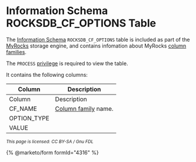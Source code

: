 # Information Schema ROCKSDB\_CF\_OPTIONS Table

The [Information Schema](../../) `ROCKSDB_CF_OPTIONS` table is included as part of the [MyRocks](../../../../../../../server-usage/storage-engines/myrocks/) storage engine, and contains infomation about MyRocks [column families](../../../../../../../server-usage/storage-engines/myrocks/myrocks-column-families.md).

The `PROCESS` [privilege](../../../../../account-management-sql-statements/grant.md) is required to view the table.

It contains the following columns:

| Column       | Description                                                                                                 |
| ------------ | ----------------------------------------------------------------------------------------------------------- |
| Column       | Description                                                                                                 |
| CF\_NAME     | [Column family](../../../../../../../server-usage/storage-engines/myrocks/myrocks-column-families.md) name. |
| OPTION\_TYPE |                                                                                                             |
| VALUE        |                                                                                                             |

<sub>_This page is licensed: CC BY-SA / Gnu FDL_</sub>

{% @marketo/form formId="4316" %}
